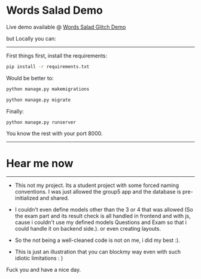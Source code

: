 # Words Salad Demo

Live demo available @ <a href="https://cat-rare-cupcake.glitch.me/">Words Salad Glitch Demo</a>

but Locally you can:
<hr />
First things first, install the requirements:

```bash
pip install -r requirements.txt
```

Would be better to:
```bash
python manage.py makemigrations

```


```bash
python manage.py migrate

```

Finally:
```bash
python manage.py runserver
```

You know the rest with your port 8000.
<hr />
<h1> Hear me now </h1>
<hr />

* This not my project. Its a student project with some forced naming conventions. I was just allowed the group5 app and the database is pre-initialized and shared.<br>

* I couldn't even define models other than the 3 or 4 that was allowed (So the exam part and its result check is all handled in frontend and with js,<br>
    cause i couldn't use my defined models Questions and Exam so that i could handle it on backend side.). or even creating layouts.
* So the not being a well-cleaned code is not on me, i did my best :).

* This is just an illustration that you can blockmy way even with such idiotic limitations : )

Fuck you and have a nice day.